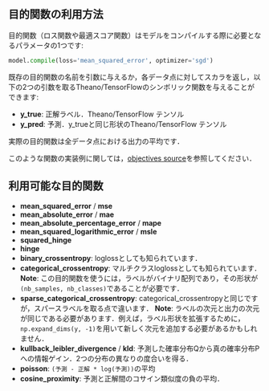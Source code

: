 
## 目的関数の利用方法

目的関数（ロス関数や最適スコア関数）はモデルをコンパイルする際に必要となるパラメータの1つです:

```python
model.compile(loss='mean_squared_error', optimizer='sgd')
```

既存の目的関数の名前を引数に与えるか，各データ点に対してスカラを返し，以下の2つの引数を取るTheano/TensorFlowのシンボリック関数を与えることができます:

- __y_true__: 正解ラベル．Theano/TensorFlow テンソル
- __y_pred__: 予測．y_trueと同じ形状のTheano/TensorFlow テンソル

実際の目的関数は全データ点における出力の平均です．

このような関数の実装例に関しては，[objectives source](https://github.com/fchollet/keras/blob/master/keras/objectives.py)を参照してください．

## 利用可能な目的関数

- __mean_squared_error__ / __mse__
- __mean_absolute_error__ / __mae__
- __mean_absolute_percentage_error__ / __mape__
- __mean_squared_logarithmic_error__ / __msle__
- __squared_hinge__
- __hinge__
- __binary_crossentropy__: loglossとしても知られています．
- __categorical_crossentropy__: マルチクラスloglossとしても知られています． __Note__: この目的関数を使うには，ラベルがバイナリ配列であり，その形状が`(nb_samples, nb_classes)`であることが必要です．
- __sparse_categorical_crossentropy__: categorical_crossentropyと同じですが，スパースラベルを取る点で違います． __Note__: ラベルの次元と出力の次元が同じである必要があります．例えば，ラベル形状を拡張するために，`np.expand_dims(y, -1)`を用いて新しく次元を追加する必要があるかもしれません．
 - __kullback_leibler_divergence__ / __kld__: 予測した確率分布Qから真の確率分布Pへの情報ゲイン．2つの分布の異なりの度合いを得る．
- __poisson__: `(予測 - 正解 * log(予測))`の平均
- __cosine_proximity__: 予測と正解間のコサイン類似度の負の平均．
